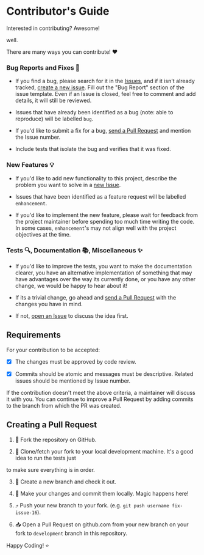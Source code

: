 #  Contributor's Guide

Interested in contributing? Awesome!

well.

There are many ways you can contribute! :heart:

###  Bug Reports and Fixes :bug:

- If you find a bug, please search for it in the [Issues][gh-issues], and if it isn't already tracked, [create a new issue][gh-new-issue]. Fill out the "Bug Report" section of the issue template. Even if an Issue is closed, feel free to comment and add details, it will still be reviewed.

- Issues that have already been identified as a bug (note: able to reproduce) will be labelled `bug`.

- If you'd like to submit a fix for a bug, [send a Pull Request](#creating-a-pull-request) and mention the Issue number.

- Include tests that isolate the bug and verifies that it was fixed.

###  New Features :bulb:

- If you'd like to add new functionality to this project, describe the problem you want to solve in a [new Issue][gh-new-issue].

- Issues that have been identified as a feature request will be labelled `enhancement`.

- If you'd like to implement the new feature, please wait for feedback from the project maintainer before spending too much time writing the code. In some cases, `enhancement`'s may not align well with the project objectives at the time.

###  Tests :mag:, Documentation :books:, Miscellaneous :sparkles:

- If you'd like to improve the tests, you want to make the documentation clearer, you have an alternative implementation of something that may have advantages over the way its currently done, or you have any other change, we would be happy to hear about it!

- If its a trivial change, go ahead and [send a Pull Request](#creating_a_pull_request) with the changes you have in mind.

- If not, [open an Issue][gh-new-issue] to discuss the idea first.

##  Requirements

For your contribution to be accepted:

- [x] The changes must be approved by code review.

- [x] Commits should be atomic and messages must be descriptive. Related issues should be mentioned by Issue number.

If the contribution doesn't meet the above criteria, a maintainer will discuss it with you. You can continue to improve a Pull Request by adding commits to the branch from which the PR was created.

##  Creating a Pull Request

1. :fork_and_knife: Fork the repository on GitHub.

2. :runner: Clone/fetch your fork to your local development machine. It's a good idea to run the tests just

to make sure everything is in order.

3. :herb: Create a new branch and check it out.

4. :crystal_ball: Make your changes and commit them locally. Magic happens here!

5. :arrow_heading_up: Push your new branch to your fork. (e.g. `git push username fix-issue-16`).

6. :inbox_tray: Open a Pull Request on github.com from your new branch on your fork to `development` branch in this repository.

Happy Coding! :star:


<!-- Markdown link -->
[gh-issues]: https://github.com/siddheshgunjal/TF-Image-Classifier-API/issues
[gh-new-issue]: https://github.com/siddheshgunjal/TF-Image-Classifier-API/issues/new
